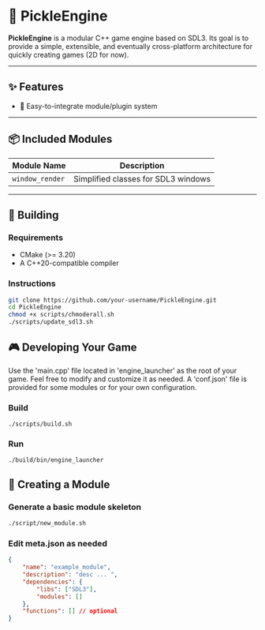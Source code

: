 # 🥒 PickleEngine

**PickleEngine** is a modular C++ game engine based on SDL3. Its goal is to provide a simple, extensible, and eventually cross-platform architecture for quickly creating games (2D for now).

---

## ✨ Features

- 🔌 Easy-to-integrate module/plugin system

---

## 📦 Included Modules

| Module Name         | Description                               |
|---------------------|-------------------------------------------|
| `window_render`     | Simplified classes for SDL3 windows       |

---

## 🔧 Building

### Requirements

- CMake (>= 3.20)
- A C++20-compatible compiler

### Instructions

```bash
git clone https://github.com/your-username/PickleEngine.git
cd PickleEngine
chmod +x scripts/chmoderall.sh
./scripts/update_sdl3.sh
```

## 🎮 Developing Your Game
Use the 'main.cpp' file located in 'engine_launcher' as the root of your game.
Feel free to modify and customize it as needed.
A 'conf.json' file is provided for some modules or for your own configuration.

### Build
```
./scripts/build.sh
```
### Run
```
./build/bin/engine_launcher
```

## 🧩 Creating a Module

### Generate a basic module skeleton
```bash
./script/new_module.sh
```

### Edit meta.json as needed
```json
{
    "name": "example_module",
    "description": "desc ... ",
    "dependencies": {
        "libs": ["SDL3"],
        "modules": []
    },
    "functions": [] // optional
}

```